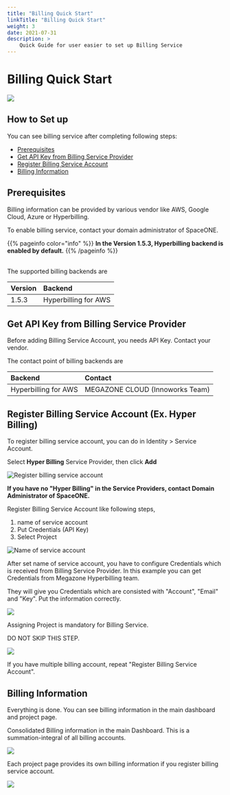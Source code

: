 ```yaml
---
title: "Billing Quick Start"
linkTitle: "Billing Quick Start"
weight: 3
date: 2021-07-31
description: >
    Quick Guide for user easier to set up Billing Service
---
```



# Billing Quick Start

![](/docs/using_spaceone_console/admin_guide/getting-started/billing_quick_start_img/billing_quick_start_img_01.png)


## How to Set up

You can see billing service after completing following steps:

* [Prerequisites](power-scheduler-quick-start.md#prerequisites)
* [Get API Key from Billing Service Provider](billing-quick-start.md#get-api-key-from-billing-service-provider)
* [Register Billing Service Account](billing-quick-start.md#register-billing-service-account-ex-hyper-billing)
* [Billing Information](billing-quick-start.md#billing-information)

## Prerequisites

Billing information can be provided by various vendor like AWS, Google Cloud, Azure or Hyperbilling.

To enable billing service, contact your domain administrator of SpaceONE.

{{% pageinfo color="info" %}}
**In the Version 1.5.3, Hyperbilling backend is enabled by default.**
{{% /pageinfo %}}

<br>
The supported billing backends are

| Version | Backend |
| :--- | :--- |
| 1.5.3 | Hyperbilling for AWS |

## Get API Key from Billing Service Provider

Before adding Billing Service Account, you needs API Key. Contact your vendor.

The contact point of billing backends are

| Backend | Contact |
| :--- | :--- |
| Hyperbilling for AWS | MEGAZONE CLOUD \(Innoworks Team\) |

## Register Billing Service Account \(Ex. Hyper Billing\)

To register billing service account, you can do in Identity &gt; Service Account.

Select **Hyper Billing** Service Provider, then click **Add**

![Register billing service account](/docs/using_spaceone_console/admin_guide/getting-started/billing_quick_start_img/billing_quick_start_img_02.png)


**If you have no "Hyper Billing" in the Service Providers, contact Domain Administrator of SpaceONE.**

Register Billing Service Account like following steps,

1. name of service account
2. Put Credentials \(API Key\)
3. Select Project

![Name of service account](/docs/using_spaceone_console/admin_guide/getting-started/billing_quick_start_img/billing_quick_start_img_03.png)

After set name of service account, you have to configure Credentials which is received from Billing Service Provider. In this example you can get Credentials from Megazone Hyperbilling team.

They will give you Credentials which are consisted with "Account", "Email" and "Key". Put the information correctly.

![](/docs/using_spaceone_console/admin_guide/getting-started/billing_quick_start_img/billing_quick_start_img_04.png)

Assigning Project is mandatory for Billing Service.

DO NOT SKIP THIS STEP.

![](/docs/using_spaceone_console/admin_guide/getting-started/billing_quick_start_img/billing_quick_start_img_05.png)

If you have multiple billing account, repeat "Register Billing Service Account".

## Billing Information

Everything is done. You can see billing information in the main dashboard and project page.

Consolidated Billing information in the main Dashboard. This is a summation-integral of all billing accounts. 

![](/docs/using_spaceone_console/admin_guide/getting-started/billing_quick_start_img/billing_quick_start_img_06.png)

Each project page provides its own billing information if you register billing service account.

![](/docs/using_spaceone_console/admin_guide/getting-started/billing_quick_start_img/billing_quick_start_img_07.png)

